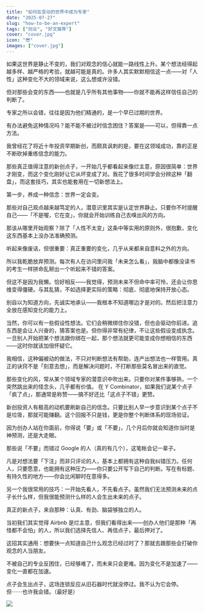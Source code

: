 ```yaml
---
title: "如何在变动的世界中成为专家"
date: "2025-07-27"
slug: "how-to-be-an-expert"
tags: ["创业", "好文推荐"]
cover: "cover.jpg"
icon: "😎"
images: ["cover.jpg"]
---
```

如果这世界是静止不变的，我们对观念的信心就能一路线性上升。某个想法经得起越多样、越严格的考验，就越可能是真的。许多人其实默默相信这一点——对「人性」这种变化不大的领域来说，这么想或许没错。



但对那些会变的东西——也就是几乎所有其他事物——你就不能再这样信任自己的判断了。



专家之所以会错，往往是因为他们精通的，是一个早已过期的世界。



有办法避免这种情况吗？能不能不被过时信念困住？答案是——可以，但得靠一点方法。



我曾经花了将近十年投资早期新创，而颇具讽刺的是，要在这领域成功，靠的正是不断砍掉重练信念的能力。



那些真正值得注意的新创点子，一开始几乎都看起来像烂主意，原因很简单：世界才刚变，而这个变化刚好让它从坏变成了对。我花了很多时间学会分辨这种「翻盘」，而这套技巧，其实也能套用在一切新想法上。



第一步，养成一种信念：世界一定会变。



那些对自己观点越来越笃定的人，潜意识里其实是认定世界静止。只要你不时提醒自己——「不是喔，它在变」，你就会开始训练自己去嗅出风的方向。



那该从哪里开始观察？除了「人性不太变」这条中等实用的原则外，很抱歉，变化这东西基本上没办法准确预测。



听起来像废话，但很重要：真正重要的变化，几乎从来都来自意料之外的方向。



所以我乾脆放弃预测。每次有人在访问里问我「未来怎么看」，我脑中都像没读书的考生一样拼命乱掰出一个听起来不错的答案。



但这不是因为我懒。恰好相反——我觉得，预测未来不但命中率可怜，还会让你思维变得僵硬。与其乱猜，不如选择更实际的策略：彻底、彻底地保持开放心态。



别自以为知道方向，先诚实地承认——我根本不知道哪边才是对的。然后把注意力全放在感知变化的能力上。



当然，你可以有一些假设性想法。它们会稍微绑住你没错，但也会驱动你前进。追东西是会让人兴奋的，猜答案也是。但你得非常有纪律，不让这些假设变成执念。
一旦别人开始把某个想法跟你绑在一起，那个想法就更可能变成你想相信的东西——这时你就该加倍怀疑它。



我相信，这种偏被动的做法，不只对判断想法有帮助，连产出想法也一样管用。真正的诀窍不是「刻意去想」，而是解决问题时，不打断那些莫名冒出来的直觉。



那些变化的风，常从某个领域专家的潜意识中吹出来。只要你对某件事够熟，一个突然跳出来的怪念头，几乎都有价值。
在 Y Combinator，如果我们说某个点子「疯了点」，那通常是称赞——搞不好还比「这点子不错」更赞。



新创投资人有极高的动机要刷新自己的信念。只要比别人早一步意识到某个点子不是垃圾，那就可能赚翻。这个回报不只是钱，更是你整个判断体系的现场验证。



因为创办人站在你面前，你得说「要」或「不要」，几个月后你就会知道你当时是神预测，还是大走眼。



那些说「不要」而错过 Google 的人（真的有几个），这笔帐会记一辈子。



凡是对想法要「下注」而非只评论的人，基本上都拥有这种自我纠错压力。任何人，只要愿意，也能拥有这种压力——你只要公开写下自己的判断。写在有标题、有持久性的地方——你会比闲聊时在意得多。



另一个我很常用的技巧：一开始先看人，不先看点子。虽然我们无法预测未来的点子长什么样，但我很能预测什么样的人会生出未来的点子。



真正的新点子，来自那种：认真、有劲、脑袋够独立的人。



当初我们其实觉得 Airbnb 是烂主意，但我们看得出来——创办人他们是那种「再怪都不会怕」的人，所以我们选择先信人、再信点子，最后押对了。



这招其实通用：想要快一点知道自己什么观念已经过时了？那就去跟那些会打破你观念的人当朋友。



不被自己的专业反困住，已经够难了，而未来只会更难。因为变化不是加速了——变化一直都在加速。



点子会生出点子，这场连锁反应从旧石器时代就没停过。我不认为它会停。
但⋯⋯也许我会错。（最好是）




![](https://prod-files-secure.s3.us-west-2.amazonaws.com/112d0858-5090-4d34-a606-b75eb8d65fd2/46476355-9cf3-4e99-9b7a-3531bc426380/1000202064.png?X-Amz-Algorithm=AWS4-HMAC-SHA256&X-Amz-Content-Sha256=UNSIGNED-PAYLOAD&X-Amz-Credential=ASIAZI2LB4664R3AI35Q%2F20250807%2Fus-west-2%2Fs3%2Faws4_request&X-Amz-Date=20250807T221420Z&X-Amz-Expires=3600&X-Amz-Security-Token=IQoJb3JpZ2luX2VjEF4aCXVzLXdlc3QtMiJHMEUCIQDvKs4jbzd9%2FQhskGis3TyDNT6xx6CXF1a%2FFlYfna0%2FAgIgDf5obf9Dtzu2qRDEkJdfWbX67v61hHSkEajqqeI281cqiAQIl%2F%2F%2F%2F%2F%2F%2F%2F%2F%2F%2FARAAGgw2Mzc0MjMxODM4MDUiDHN%2F3PnOuB%2BRmEMQOircAw%2FRqngjcGIOCe5fCZXINyWzvtjZq5A3nGhca%2FNBsM2Fx2IW8rR2aM1CxKDjM5BPLKe5dOnuPZ2Q6gyuYj15PfADeFqv0jt8SFZ3b7x1roLOZeEdbjnYJGf0VjVZtA%2BIFJFcymkQwdQ%2Bg0tsywpOrGxaLoKOqA5lRwFchZeNYhRM1U9EA7C62sSSSWuelNTsvK7Xfqvv1CiI4aXZ3EU9aR3hv%2F5cV816AKhjLy9T1JmDeUZY2%2BAuv4eEx3Oi0I6qBFDUq%2FSoyKNijqCz0MZU3nR%2FhvHl2viiSO2M8u08JceHKt3Os830P0RZkzXvhNWtLJWNN0N5FSVrSxIm0QQUzpfQyuPHHIxvd3uBiSd5D174zFRsuplUldXkZMjjVdRKE%2FXEySPwFVenVdoxZLDMDk36H5bHaGnhABRimHliRKZwi2M%2B%2FYHtoxzzKqmlLZ0ZZztRCQhao4FzwvyNi3aSGL2E4xvvsfLEUrUriTGoO8p4KqGILy3U4WD1ou5O5ivuLEPEdtArymvXJHvskdBHZoWTMM3Q6nZcKDWMi2tSnvSPQ7ItWELk1DbG0wx2ogekjbwGffOkIIsUPPv2jDlGL0x0QYbkJFEJV2pV5Sfef%2FyuntUj6467ZM9qPV%2B9MJDF1MQGOqUBPSSmUWkSdWQTn6KHws91yvurA1eHFUoGXSYkj9TmAgtsiyqPUipXIhudTNQ7yjYQTaqn5UlcTFONFENDN4fA3XNFtWxcwJUfFUrquKGI3Vj20ho%2FCqOQkMZJqM1h%2Bga0TT4xxUcvNPJKGBS6o372Z%2F5N%2FjsDlPkKU12IhpDQqUwcKYhttumMpoU1Q74HPK9TRvWd2aINey11GaFcUkej3qkozdZS&X-Amz-Signature=b2b5db4ac76b2dfcf2032b71e5e3ba8441a7606f44436e90e5cdf86a693970f5&X-Amz-SignedHeaders=host&x-amz-checksum-mode=ENABLED&x-id=GetObject)

